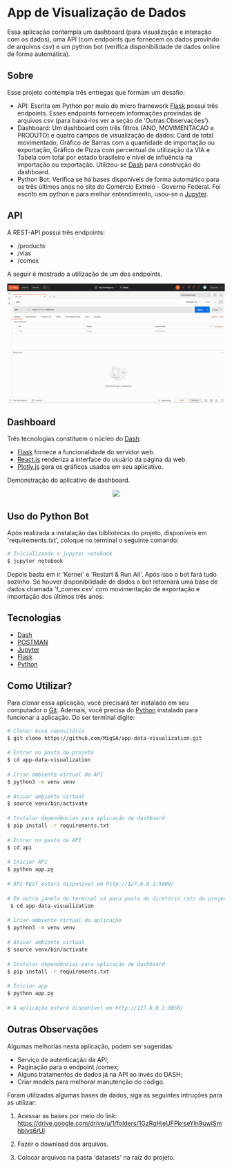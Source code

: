 # App de Visualização de Dados

Essa aplicação contempla um dashboard (para visualização e interação com os dados), uma API (com endpoints que fornecem os dados provindo de arquivos csv) e um python bot (verifica disponibilidade de dados online de forma automática).

## Sobre

Esse projeto contempla três entregas que formam um desafio:
- API: Escrita em Python por meio do micro framework [Flask](https://flask.palletsprojects.com/en/2.0.x/) possui três endpoints. Esses endpoints fornecem informações provindas de arquivos csv (para baixá-los ver a seção de 'Outras Observações').
- Dashboard: Um dashboard com três filtros (ANO, MOVIMENTACAO e PRODUTO) e quatro campos de visualização de dados: Card de total movimentado; Gráfico de Barras com a quantidade de importação ou exportação, Gráfico de Pizza com percentual de utilização da VIA e Tabela com total por estado brasileiro e nível de influência na importação ou exportação. Utilizou-se [Dash](https://dash.plotly.com/introduction) para construção do dashboard.
- Python Bot: Verifica se há bases disponíveis de forma automático para os três últimos anos no site do Comércio Extreio - Governo Federal. Foi escrito em python e para melhor entendimento, usou-se o [Jupyter](https://jupyter.org/).

## API

A REST-API possui três endpoints:
- /products
- /vias   
- /comex

A seguir é mostrado a utilização de um dos endpoints.

<p align="center">
<img src="assets/api_vias.gif">
</p>

## Dashboard

Três tecnologias constituem o núcleo do [Dash](https://dash.plotly.com/introduction):

- [Flask](https://flask.palletsprojects.com/en/2.0.x/) fornece a funcionalidade do servidor web.
- [React.js](https://pt-br.reactjs.org/) renderiza a interface do usuário da página da web.
- [Plotly.js](https://plotly.com/javascript/) gera os gráficos usados em seu aplicativo.

Demonstração do aplicativo de dashboard. 
<p align="center">
<img src="assets/app.gif">
</p>

## Uso do Python Bot

Após realizada a instalação das bibliotecas do projeto, disponíveis em 'requirements.txt', coloque no terminal o seguinte comando: 

```bash
# Inicializando o jupyter notebook
$ jupyter notebook
```

Depois basta em ir 'Kernel' e 'Restart & Run All'. Após isso o bot fará tudo sozinho. Se houver disponibilidade de dados o bot retornará uma base de dados chamada 'f_comex.csv' com movimentação de exportação e importação dos últimos três anos.

## Tecnologias

- [Dash](https://dash.plotly.com/introduction)
- [POSTMAN](https://www.postman.com/)
- [Jupyter](https://jupyter.org/)
- [Flask](https://flask.palletsprojects.com/en/2.0.x/)
- [Python](https://www.python.org/)

## Como Utilizar?

Para clonar essa aplicação, você precisará ter instalado em seu computador o [Git](https://git-scm.com). Ademais, você precisa do [Python](https://www.python.org/) instalado para funcionar a aplicação. Do ser terminal digite:

```bash
# Clonar esse repositório
$ git clone https://github.com/MiqSA/app-data-visualization.git

# Entrar no pasta do projeto
$ cd app-data-visualization

# Criar ambiente virtual da API
$ python3 -m venv venv

# Ativar ambiente virtual
$ source venv/bin/activate

# Instalar dependências para aplicação de dashboard
$ pip install -r requirements.txt 

# Entrar no pasta da API
$ cd api

# Iniciar API
$ python app.py 

# API REST estará disponível em http://127.0.0.1:5000/

# Em outra janela do terminal vá para pasta do diretório raiz do projeto
 $ cd app-data-visualization

# Criar ambiente virtual da aplicação
$ python3 -m venv venv

# Ativar ambiente virtual
$ source venv/bin/activate

# Instalar dependências para aplicação de dashboard
$ pip install -r requirements.txt 

# Iniciar app
$ python app.py 

# A aplicação estará disponível em http://127.0.0.1:8050/

```

## Outras Observações
Algumas melhorias nesta aplicação, podem ser sugeridas:
- Serviço de autenticação da API;
- Paginação para o endpoint /comex;
- Alguns tratamentos de dados já na API ao invés do DASH;
- Criar models para melhorar manutenção do código.

Foram utilizadas algumas bases de dados, siga as seguintes intruções para as utilizar:

1. Acessar as bases por meio do link:
https://drive.google.com/drive/u/1/folders/1GzRgHjeUFPkrseYln9uwISmhbiys6rUj

2. Fazer o download dos arquivos.

3. Colocar arquivos na pasta 'datasets' na raiz do projeto.

